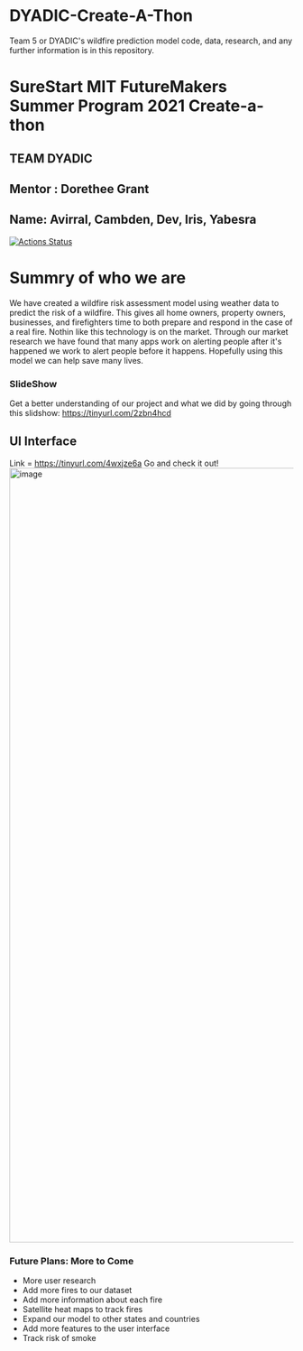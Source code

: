 # DYADIC-Create-A-Thon
Team 5 or DYADIC's wildfire prediction model code, data, research, and any further information is in this repository.

# SureStart MIT FutureMakers Summer Program 2021 Create-a-thon 
##  TEAM DYADIC
## Mentor : Dorethee Grant
## Name: Avirral, Cambden, Dev, Iris, Yabesra

[![Actions Status](https://github.com/github/linguist/workflows/Run%20Tests/badge.svg)](https://github.com/Yabesra/DYADIC-Create-A-Thon)

[issues]:https://github.com/Yabesra/DYADIC-Create-A-Thon
[new-issue]:https://github.com/Yabesra/DYADIC-Create-A-Thon

# Summry of who we are

We have created a wildfire risk assessment model using weather data to predict the risk of a wildfire. This gives all home owners, property owners, businesses, and firefighters time to both prepare and respond in the case of a real fire. Nothin like this technology is on the market. Through our market research we have found that many apps work on alerting people after it's happened we work to alert people before it happens. Hopefully using this model we can help save many lives. 

### SlideShow
Get a better understanding of our project and what we did by going through this slidshow: https://tinyurl.com/2zbn4hcd

## UI Interface
Link = https://tinyurl.com/4wxjze6a 
Go and check it out!
<img width="1373" alt="image" src="https://user-images.githubusercontent.com/69210652/129349182-fe83f2ca-b380-44f6-b416-76b19eebc2c2.png">


### Future Plans: More to Come 
* More user research
* Add more fires to our dataset
* Add more information about each fire
* Satellite heat maps to track fires
* Expand our model to other states and countries
* Add more features to the user interface
* Track risk of smoke
